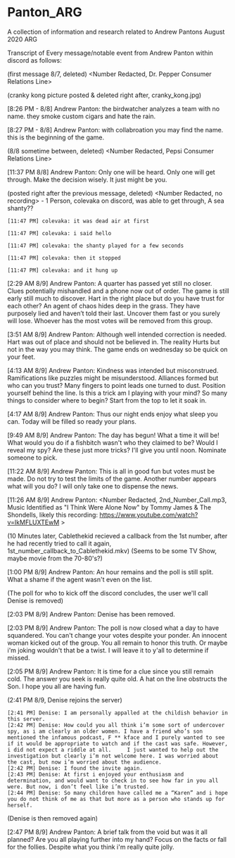 # Panton_ARG
A collection of information and research related to Andrew Pantons August 2020 ARG

Transcript of Every message/notable event from Andrew Panton within discord as follows:

 (first message 8/7, deleted) <Number Redacted, Dr. Pepper Consumer Relations Line>
 
 (cranky kong picture posted & deleted right after, cranky_kong.jpg)
 
[8:26 PM - 8/8] Andrew Panton: the birdwatcher analyzes a team with no name. they smoke custom cigars and hate the rain.

[8:27 PM - 8/8] Andrew Panton: with collabroation you may find the name. this is the beginning of the game.

 (8/8 sometime between, deleted) <Number Redacted, Pepsi Consumer Relations Line>
 
[11:37 PM 8/8] Andrew Panton: Only one will be heard. Only one will get through. Make the decision wisely. It just might be you.

 (posted right after the previous message, deleted) <Number Redacted, no recording> - 1 Person, colevaka on discord, was able to get through, A sea shanty??
 
	[11:47 PM] colevaka: it was dead air at first
	
	[11:47 PM] colevaka: i said hello
	
	[11:47 PM] colevaka: the shanty played for a few seconds
	
	[11:47 PM] colevaka: then it stopped
	
	[11:47 PM] colevaka: and it hung up
	
[2:29 AM 8/9] Andrew Panton: A quarter has passed yet still no closer. Clues potentially mishandled and a phone now out of order.
The game is still early still much to discover. Hart in the right place but do you have trust for each other? 
An agent of chaos hides deep in the grass. They have purposely lied and haven’t told their last. Uncover them fast or you surely will lose.
Whoever has the most votes will be removed from this group.

[3:51 AM 8/9] Andrew Panton: Although well intended correction is needed. Hart was out of place and should not be believed in.
The reality Hurts but not in the way you may think. The game ends on wednesday so be quick on your feet.

[4:13 AM 8/9] Andrew Panton: Kindness was intended but misconstrued. 
Ramifications like puzzles might be misunderstood.
Alliances formed but who can you trust? 
Many fingers to point leads one turned to dust.
Position yourself behind the line.
Is this a trick am I playing with your mind?
So many things to consider where to begin?
Start from the top to let it soak in.

[4:17 AM 8/9] Andrew Panton: Thus our night ends enjoy what sleep you can. Today will be filled so ready your plans.

[9:49 AM 8/9] Andrew Panton: The day has begun! What a time it will be! What would you do if a fishbitch wasn't who they claimed to be? 
Would I reveal my spy? Are these just more tricks? I'll give you until noon. Nominate someone to pick.

[11:22 AM 8/9] Andrew Panton: This is all in good fun but votes must be made. Do not try to test the limits of the game.
Another number appears what will you do? I will only take one to dispense the news.

[11:26 AM 8/9] Andrew Panton: <Number Redacted, 2nd_Number_Call.mp3, Music Identified as "I Think Were Alone Now" by Tommy James & The Shondells, likely this recording: https://www.youtube.com/watch?v=IkMFLUXTEwM >

(10 Minutes later, Cablethekid recieved a callback from the 1st number, after he had recently tried to call it again, 1st_number_callback_to_Cablethekid.mkv)
(Seems to be some TV Show, maybe movie from the 70-80's?)

[1:00 PM 8/9] Andrew Panton: An hour remains and the poll is still split. What a shame if the agent wasn't even on the list.

(The poll for who to kick off the discord concludes, the user we'll call Denise is removed)

[2:03 PM 8/9] Andrew Panton: Denise has been removed.

[2:03 PM 8/9] Andrew Panton: The poll is now closed what a day to have squandered. You can't change your votes despite your ponder. An innocent woman kicked out of the group. You all remain to honor this truth. Or maybe i'm joking wouldn't that be a twist. I will leave it to y'all to determine if missed.

[2:05 PM 8/9] Andrew Panton: It is time for a clue since you still remain cold. The answer you seek is really quite old. A hat on the line obstructs the Son. I hope you all are having fun.

(2:41 PM 8/9, Denise rejoins the server)

	[2:41 PM] Denise: I am personally appalled at the childish behavior in this server.
	[2:42 PM] Denise: How could you all think i’m some sort of undercover spy, as i am clearly an older women. I have a friend who’s son mentioned the infamous podcast, F ** kface and I purely wanted to see if it would be appropriate to watch and if the cast was safe. However, i did not expect a riddle at all. 	I just wanted to help out the investigation but clearly i’m not welcome here. I was worried about the cast, but now i’m worried about the audience.
	[2:42 PM] Denise: I found the invite again.	
	[2:43 PM] Denise: At first i enjoyed your enthusiasm and determination, and would want to check in to see how far in you all were. But now, i don’t feel like i’m trusted.
	[2:44 PM] Denise: So many children have called me a “Karen” and i hope you do not think of me as that but more as a person who stands up for herself.

(Denise is then removed again)

[2:47 PM 8/9] Andrew Panton: A brief talk from the void but was it all planned? Are you all playing further into my hand? Focus on the facts or fall for the follies. Despite what you think i'm really quite jolly.
